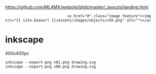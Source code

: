

https://github.com/ML4MX/website/blob/master/_layouts/landing.html

```
							<a href="#" class="image feature"><img src="{{ site.baseurl }}/assets/images/objects/vXX.png" alt=""></a>
```


# inkscape

400x400px

```
inkscape --export-png v01.png drawing.svg
inkscape --export-png v00.png drawing.svg
```
